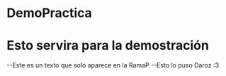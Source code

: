 # DemoPractica
# Esto servira para la demostración

--Este es un texto que solo aparece en la RamaP
--Esto lo puso Daroz :3
